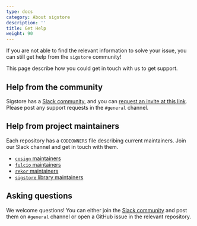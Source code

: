 ```yaml
---
type: docs
category: About sigstore
description: ''
title: Get Help
weight: 90
---
```


If you are not able to find the relevant information to solve your issue, you can still get help from the `sigstore` community!

This page describe how you could get in touch with us to get support.

## Help from the community

Sigstore has a [Slack community](https://sigstore.slack.com/), and you can [request an invite at this link](https://join.slack.com/t/sigstore/shared_invite/zt-2ub0ztl5z-PkWb_Ldwef5d6nb~oryaTA). Please post any support requests in the `#general` channel.

## Help from project maintainers

Each repository has a `CODEOWNERS` file describing current maintainers. Join our Slack channel and get in touch with them.

- [`cosign` maintainers][cosign]
- [`fulcio` maintainers][fulcio]
- [`rekor` maintainers][rekor]
- [`sigstore` library maintainers][sigstore]

[cosign]: https://github.com/sigstore/cosign/blob/main/CODEOWNERS
[fulcio]: https://github.com/sigstore/fulcio/blob/main/CODEOWNERS
[rekor]: https://github.com/sigstore/rekor/blob/main/CODEOWNERS
[sigstore]: https://github.com/sigstore/sigstore/blob/main/CODEOWNERS

## Asking questions

We welcome questions! You can either join the [Slack community](https://sigstore.slack.com/) and post them on `#general` channel or open a GitHub issue in the relevant repository.
